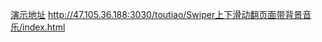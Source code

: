 [演示地址](http://47.105.36.188:3030/toutiao/Swiper上下滑动翻页面带背景音乐/index.html)
http://47.105.36.188:3030/toutiao/Swiper上下滑动翻页面带背景音乐/index.html